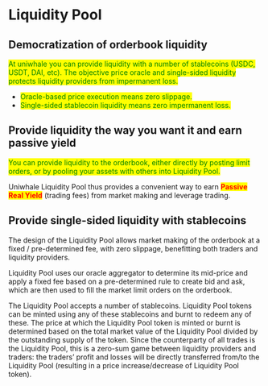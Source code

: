 # Liquidity Pool

## Democratization **of orderbook liquidity**&#x20;

<mark style="color:green;">At uniwhale you can provide liquidity with a number of stablecoins (USDC, USDT, DAI, etc). The objective price oracle and single-sided liquidity protects liquidity providers from impermanent loss.</mark>

* <mark style="color:green;">Oracle-based price execution means zero slippage.</mark>
* <mark style="color:green;">Single-sided stablecoin liquidity means zero impermanent loss.</mark>

## Provide liquidity the way you want it and earn passive yield

<mark style="color:green;">You can provide liquidity to the orderbook, either directly by posting limit orders, or by pooling your assets with others into Liquidity Pool.</mark>

Uniwhale Liquidity Pool thus provides a convenient way to earn <mark style="color:red;">**Passive Real Yield**</mark> (trading fees) from market making and leverage trading.

## Provide single-sided liquidity with stablecoins

The design of the Liquidity Pool allows market making of the orderbook at a fixed / pre-determined fee, with zero slippage, benefitting both traders and liquidity providers.

Liquidity Pool uses our oracle aggregator to determine its mid-price and apply a fixed fee based on a pre-determined rule to create bid and ask, which are then used to fill the market limit orders on the orderbook.

The Liquidity Pool accepts a number of stablecoins. Liquidity Pool tokens can be minted using any of these stablecoins and burnt to redeem any of these. The price at which the Liquidity Pool token is minted or burnt is determined based on the total market value of the Liquidity Pool divided by the outstanding supply of the token. Since the counterparty of all trades is the Liquidity Pool, this is a zero-sum game between liquidity providers and traders: the traders’ profit and losses will be directly transferred from/to the Liquidity Pool (resulting in a price increase/decrease of Liquidity Pool token).
